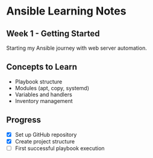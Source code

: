 # Ansible Learning Notes

## Week 1 - Getting Started
Starting my Ansible journey with web server automation.

## Concepts to Learn
- Playbook structure
- Modules (apt, copy, systemd)
- Variables and handlers
- Inventory management

## Progress
- [x] Set up GitHub repository
- [x] Create project structure
- [ ] First successful playbook execution
